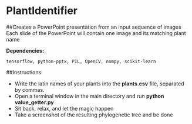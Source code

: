 # PlantIdentifier
##Creates a PowerPoint presentation from an input sequence of images
Each slide of the PowerPoint will contain one image and its matching plant name

**Dependencies:**
```
tensorflow, python-pptx, PIL, OpenCV, numpy, scikit-learn
```
##Instructions:

<!-- - Drag all your photos into the **id_dir** directory (regardless of the image format)
- Download this dataset: (https://zenodo.org/record/4726653#.ZE5bJC9BxQK) and drag it into the main directory. **Caution: 31.65 GB**
- Open a terminal window in the main directory, run **python main.py true** to train the model, then **python main.py false** to evaluate your images and create the resulting PowerPoint
- All photos will be converted to Portable Pixmap Format (.ppm), original format moved to **wrong_formats** -->

- Write the latin names of your plants into the **plants.csv** file, separated by commas.
- Open a terminal window in the main directory and run **python value_getter.py**
- Sit back, relax, and let the magic happen
- Take a screenshot of the resulting phylogenetic tree and be done